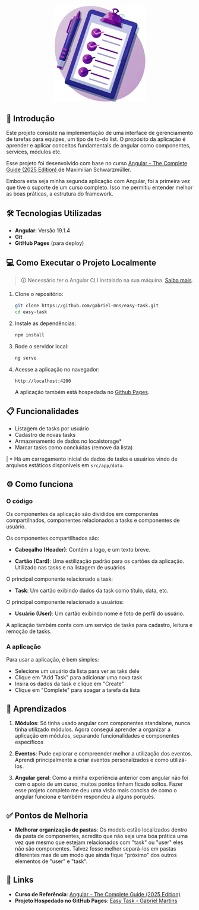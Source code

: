 <div align="center">
    <img alt="Easy Task" src="./public/assets/images/png/task-management-logo.png" width="250px">
</div>

## 📖 Introdução
Este projeto consiste na implementação de uma interface de gerenciamento de tarefas para equipes, um tipo de to-do list. O propósito da aplicação é aprender e aplicar conceitos fundamentais de angular como componentes, services, módulos etc.

Esse projeto foi desenvolvido com base no curso [Angular - The Complete Guide (2025 Edition)
](https://www.udemy.com/course/the-complete-guide-to-angular-2/) de Maximilian Schwarzmüller.

Embora esta seja minha segunda aplicação com Angular, foi a primeira vez que tive o suporte de um curso completo. Isso me permitiu entender melhor as boas práticas, a estrutura do framework.

## 🛠️ Tecnologias Utilizadas

- **Angular**: Versão 19.1.4
- **Git**
- **GitHub Pages** (para deploy)


## 💻 Como Executar o Projeto Localmente

> 🛈 Necessário ter o Angular CLI instalado na sua máquina. [Saiba mais](https://angular.dev/installation).

1. Clone o repositório:
   ```bash
   git clone https://github.com/gabriel-mns/easy-task.git
   cd easy-task
   ```

2. Instale as dependências:
    ```bash
    npm install
    ```

3. Rode o servidor local:
   ```bash
   ng serve
   ```

4. Acesse a aplicação no navegador:
    ```
    http://localhost:4200
    ```

    A aplicação também está hospedada no [Github Pages](https://gabriel-mns.github.io/easy-task/).
   
## 📋 Funcionalidades

- Listagem de tasks por usuário
- Cadastro de novas tasks
- Armazenamento de dados no localstorage*
- Marcar tasks como concluídas (remove da lista)

| * Há um carregamento inicial de dados de tasks e usuários vindo de arquivos estáticos disponíveis em `src/app/data`.

## ⚙️ Como funciona

### O código

Os componentes da aplicação são divididos em componentes compartilhados, componentes relacionados a tasks e componentes de usuário.

Os componentes compartilhados são:

- **Cabeçalho (Header)**: Contém a logo, e um texto breve.

- **Cartão (Card)**: Uma estilização padrão para os cartões da aplicação. Utilizado nas tasks e na listagem de usuários

O principal componente relacionado a task:

- **Task**: Um cartão exibindo dados da task como título, data, etc.

O principal componente relacionado a usuários:

- **Usuário (User)**: Um cartão exibindo nome e foto de perfil do usuário.

A aplicação também conta com um serviço de tasks para cadastro, leitura e remoção de tasks.

### A aplicação
Para usar a aplicação, é bem simples:

- Selecione um usuário da lista para ver as taks dele
- Clique em "Add Task" para adicionar uma nova task
- Insira os dados da task e clique em "Create"
- Clique em "Complete" para apagar a tarefa da lista
  
## 🧠 Aprendizados

1. **Módulos**: 
   Só tinha usado angular com componentes standalone, nunca tinha utilizado módulos. Agora consegui aprender a organizar a aplicação em módulos, separando funcionalidades e componentes específicos

2. **Eventos**: 
   Pude explorar e compreender melhor a utilização dos eventos. Aprendi principalmente a criar eventos personalizados e como utilizá-los.

3. **Angular geral**: 
   Como a minha experiência anterior com angular não foi com o apoio de um curso, muitos pontos tinham ficado soltos. Fazer esse projeto completo me deu uma visão mais concisa de como o angular funciona e também respondeu a alguns porquês.

## ✅ Pontos de Melhoria
- **Melhorar organização de pastas**: 
    Os models estão localizados dentro da pasta de componentes, acredito que não seja uma boa prática uma vez que mesmo que estejam relacionados com "task" ou "user" eles não são componentes. Talvez fosse melhor separá-los em pastas diferentes mas de um modo que ainda fique "próximo" dos outros elementos de "user" e "task".

## 🔗 Links

- **Curso de Referência**: [Angular - The Complete Guide (2025 Edition)
](https://www.udemy.com/course/the-complete-guide-to-angular-2/)
- **Projeto Hospedado no GitHub Pages**: [Easy Task - Gabriel Martins](https://gabriel-mns.github.io/easy-task/)
